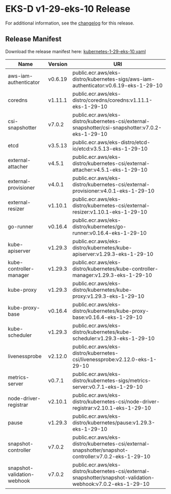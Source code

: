 # EKS-D v1-29-eks-10 Release

For additional information, see the [changelog](CHANGELOG-v1-29-eks-10.md) for this release.

## Release Manifest

Download the release manifest here: [kubernetes-1-29-eks-10.yaml](https://distro.eks.amazonaws.com/kubernetes-1-29/kubernetes-1-29-eks-10.yaml)

| Name | Version | URI |
|------|---------|-----|
| aws-iam-authenticator | v0.6.19 | public.ecr.aws/eks-distro/kubernetes-sigs/aws-iam-authenticator:v0.6.19-eks-1-29-10 |
| coredns | v1.11.1 | public.ecr.aws/eks-distro/coredns/coredns:v1.11.1-eks-1-29-10 |
| csi-snapshotter | v7.0.2 | public.ecr.aws/eks-distro/kubernetes-csi/external-snapshotter/csi-snapshotter:v7.0.2-eks-1-29-10 |
| etcd | v3.5.13 | public.ecr.aws/eks-distro/etcd-io/etcd:v3.5.13-eks-1-29-10 |
| external-attacher | v4.5.1 | public.ecr.aws/eks-distro/kubernetes-csi/external-attacher:v4.5.1-eks-1-29-10 |
| external-provisioner | v4.0.1 | public.ecr.aws/eks-distro/kubernetes-csi/external-provisioner:v4.0.1-eks-1-29-10 |
| external-resizer | v1.10.1 | public.ecr.aws/eks-distro/kubernetes-csi/external-resizer:v1.10.1-eks-1-29-10 |
| go-runner | v0.16.4 | public.ecr.aws/eks-distro/kubernetes/go-runner:v0.16.4-eks-1-29-10 |
| kube-apiserver | v1.29.3 | public.ecr.aws/eks-distro/kubernetes/kube-apiserver:v1.29.3-eks-1-29-10 |
| kube-controller-manager | v1.29.3 | public.ecr.aws/eks-distro/kubernetes/kube-controller-manager:v1.29.3-eks-1-29-10 |
| kube-proxy | v1.29.3 | public.ecr.aws/eks-distro/kubernetes/kube-proxy:v1.29.3-eks-1-29-10 |
| kube-proxy-base | v0.16.4 | public.ecr.aws/eks-distro/kubernetes/kube-proxy-base:v0.16.4-eks-1-29-10 |
| kube-scheduler | v1.29.3 | public.ecr.aws/eks-distro/kubernetes/kube-scheduler:v1.29.3-eks-1-29-10 |
| livenessprobe | v2.12.0 | public.ecr.aws/eks-distro/kubernetes-csi/livenessprobe:v2.12.0-eks-1-29-10 |
| metrics-server | v0.7.1 | public.ecr.aws/eks-distro/kubernetes-sigs/metrics-server:v0.7.1-eks-1-29-10 |
| node-driver-registrar | v2.10.1 | public.ecr.aws/eks-distro/kubernetes-csi/node-driver-registrar:v2.10.1-eks-1-29-10 |
| pause | v1.29.3 | public.ecr.aws/eks-distro/kubernetes/pause:v1.29.3-eks-1-29-10 |
| snapshot-controller | v7.0.2 | public.ecr.aws/eks-distro/kubernetes-csi/external-snapshotter/snapshot-controller:v7.0.2-eks-1-29-10 |
| snapshot-validation-webhook | v7.0.2 | public.ecr.aws/eks-distro/kubernetes-csi/external-snapshotter/snapshot-validation-webhook:v7.0.2-eks-1-29-10 |
